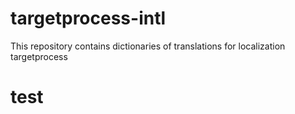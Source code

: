 # targetprocess-intl
This repository contains dictionaries of translations for localization targetprocess

# test
